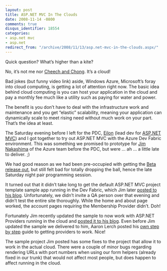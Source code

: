 ```yaml
---
layout: post
title: ASP.NET MVC In The Clouds
date: 2008-11-14 -0800
comments: true
disqus_identifier: 18554
categories:
- asp.net mvc
- asp.net
redirect_from: "/archive/2008/11/13/asp.net-mvc-in-the-clouds.aspx/"
---
```


Quick question? What’s higher than a kite?

No, it’s not me nor [Cheech and
Chong](http://www.youtube.com/watch?v=067FMmyrXmQ&feature=related "Cheech and Chong in the Car").
It’s a cloud!

Bad jokes (but funny video link) aside, Windows Azure, Microsoft’s foray
into cloud computing, is getting a lot of attention right now. The basic
idea behind cloud computing is you can host your application in the
cloud and pay a monthly fee much like a utility such as paying for water
and power.

The benefit is you don’t have to deal with the infrastructure work and
maintenance and you get “elastic” scalability, meaning your application
can dynamically scale to meet rising need without much work on your
part. That’s the idea at least.

The Saturday evening before I left for the PDC,
[Eilon](http://weblogs.asp.net/LeftSlipper/ "Eilon Lipton's Blog") (lead
dev for [ASP.NET MVC](http://asp.net/mvc "ASP.NET MVC Website")) and I
got together to try out ASP.NET MVC with the Azure Dev Fabric
environment. This was something we promised to prototype for [Jim
Nakashima](http://blogs.msdn.com/jnak/ "Jim Nakamura's Blog") of the
Azure team before the PDC, but were … ah … a little late to deliver. ;)

We had good reason as we had been pre-occupied with getting the [Beta
release
out](http://weblogs.asp.net/scottgu/archive/2008/10/16/asp-net-mvc-beta-released.aspx "Beta Release"),
but still felt bad for totally dropping the ball, hence the late
Saturday night pair programming session.

It turned out that it didn’t take long to get the default ASP.NET MVC
project template sample app running in the Dev Fabric, which Jim later
[posted to his
blog](http://blogs.msdn.com/jnak/archive/2008/10/28/asp-net-mvc-projects-running-on-windows-azure.aspx "ASP.NET MVC on Windows Azure").
Unfortunately, we didn’t invite a QA person over that evening and didn’t
test the entire site thoroughly. While the home and about page worked,
the account pages requiring the Membership Provider didn’t. Doh!

Fortunately Jim recently updated the sample to now work with ASP.NET
Providers running in the cloud and [posted it to his
blog](http://blogs.msdn.com/jnak/archive/2008/11/10/asp-net-mvc-on-windows-azure-with-providers.aspx "ASP.NET MVC on Azure with Providers").
Even before Jim updated the sample we delivered to him, Aaron Lerch
posted his [own step by
step](http://weblogs.asp.net/aaronlerch/archive/2008/11/01/run-asp-net-mvc-on-windows-azure.aspx "ASP.NET MVC on Azure")
guide to getting providers to work. Nice!

The sample project Jim posted has some fixes to the project that allow
it to work in the actual cloud. There were a couple of minor bugs
regarding rendering URLs with port numbers when using our form helpers
(already fixed in our trunk) that would not affect most people, but does
happen to affect running in the cloud.

 

